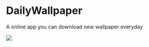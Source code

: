 # DailyWallpaper
A online app you can download new wallpaper everyday

![](https://media4.giphy.com/media/TnFVNIIynCqnLJwoLS/giphy.gif?cid=790b76118a29b36c964ba250001ecabf6b116d1f411ad701&rid=giphy.gif)
